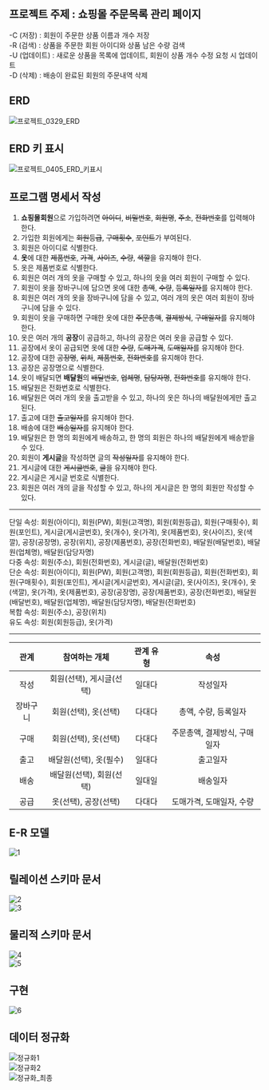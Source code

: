 ## 프로젝트 주제 : 쇼핑몰 주문목록 관리 페이지
-C (저장) : 회원이 주문한 상품 이름과 개수 저장  
-R (검색) : 상품을 주문한 회원 아이디와 상품 남은 수량 검색  
-U (업데이트) : 새로운 상품을 목록에 업데이트, 회원이 상품 개수 수정 요청 시 업데이트  
-D (삭제) : 배송이 완료된 회원의 주문내역 삭제 

## ERD
![프로젝트_0329_ERD](https://user-images.githubusercontent.com/81346143/168478125-cca8e05b-b989-4ab5-86fc-892e343ca287.png)  

## ERD 키 표시
![프로젝트_0405_ERD_키표시](https://user-images.githubusercontent.com/81346143/168478136-03d09f74-2539-42c7-823b-aadba7dcdf9c.png)  

## 프로그램 명세서 작성
1. **쇼핑몰회원**으로 가입하려면 ~~아이디~~, ~~비밀번호~~, ~~회원명~~, ~~주소~~, ~~전화번호~~를 입력해야 한다.
2. 가입한 회원에게는 ~~회원등급~~, ~~구매횟수~~, ~~포인트~~가 부여된다.
3. 회원은 아이디로 식별한다.
4. **옷**에 대한 ~~제품번호~~,  ~~가격~~, ~~사이즈~~, ~~수량~~, ~~색깔~~을 유지해야 한다.
5. 옷은 제품번호로 식별한다.
6. 회원은 여러 개의 옷을 구매할 수 있고, 하나의 옷을 여러 회원이 구매할 수 있다.
7. 회원이 옷을 장바구니에 담으면 옷에 대한 ~~총액~~, ~~수량~~, ~~등록일자~~를 유지해야 한다.
8. 회원은 여러 개의 옷을 장바구니에 담을 수 있고, 여러 개의 옷은 여러 회원이 장바구니에 담을 수 있다.
9. 회원이 옷을 구매하면 구매한 옷에 대한 ~~주문총액~~, ~~결제방식~~, ~~구매일자~~를 유지해야 한다.
10. 옷은 여러 개의 **공장**이 공급하고, 하나의 공장은 여러 옷을 공급할 수 있다.
11. 공장에서 옷이 공급되면 옷에 대한 ~~수량~~, ~~도매가격~~, ~~도매일자~~를 유지해야 한다.
12. 공장에 대한 ~~공장명~~, ~~위치~~, ~~제품번호~~, ~~전화번호~~를 유지해야 한다.
13. 공장은 공장명으로 식별한다.
14. 옷이 배달되면 **배달원**의 ~~배달번호~~, ~~업체명~~, ~~담당자명~~, ~~전화번호~~를 유지해야 한다.
15. 배달원은 전화번호로 식별한다.
16. 배달원은 여러 개의 옷을 출고받을 수 있고, 하나의 옷은 하나의 배달원에게만 출고된다.  
17. 출고에 대한 ~~출고일자~~를 유지해야 한다.  
18. 배송에 대한 ~~배송일자~~를 유지해야 한다.  
19. 배달원은 한 명의 회원에게 배송하고, 한 명의 회원은 하나의 배달원에게 배송받을 수 있다.
20. 회원이 **게시글**을 작성하면 글의 ~~작성일자~~를 유지해야 한다.
21. 게시글에 대한 ~~게시글번호~~, ~~글~~을 유지해야 한다.
22. 게시글은 게시글 번호로 식별한다.
23. 회원은 여러 개의 글을 작성할 수 있고, 하나의 게시글은 한 명의 회원만 작성할 수 있다. 
--- 
단일 속성: 회원(아이디), 회원(PW), 회원(고객명), 회원(회원등급), 회원(구매횟수), 회원(포인트), 게시글(게시글번호), 옷(개수), 옷(가격), 옷(제품번호), 옷(사이즈), 옷(색깔), 공장(공장명), 공장(위치), 공장(제품번호), 공장(전화번호), 배달원(배달번호), 배달원(업체명), 배달원(담당자명)  
다중 속성: 회원(주소), 회원(전화번호), 게시글(글), 배달원(전화번호)  
단순 속성: 회원(아이디), 회원(PW), 회원(고객명), 회원(회원등급), 회원(전화번호), 회원(구매횟수), 회원(포인트), 게시글(게시글번호), 게시글(글), 옷(사이즈), 옷(개수), 옷(색깔), 옷(가격), 옷(제품번호), 공장(공장명), 공장(제품번호), 공장(전화번호), 배달원(배달번호), 배달원(업체명), 배달원(담당자명), 배달원(전화번호)  
복합 속성: 회원(주소), 공장(위치)  
유도 속성: 회원(회원등급), 옷(가격)  

---
 
| 관계 | 참여하는 개체 | 관계 유형 | 속성 | 
|:---:|:---:|:---:|:---:| 
| 작성 | 회원(선택), 게시글(선택) | 일대다 | 작성일자 |
| 장바구니 | 회원(선택), 옷(선택) | 다대다 | 총액, 수량, 등록일자 |
| 구매 | 회원(선택), 옷(선택) | 다대다 | 주문총액, 결제방식, 구매일자 |
| 출고 | 배달원(선택), 옷(필수) | 일대다 | 출고일자 |
| 배송 | 배달원(선택), 회원(선택) | 일대일 | 배송일자 |
| 공급 | 옷(선택), 공장(선택) | 다대다 | 도매가격, 도매일자, 수량 |

## E-R 모델
![1](https://user-images.githubusercontent.com/81346143/169702217-0c6bd1fb-7158-4117-968f-6423d91aa7eb.png)  

## 릴레이션 스키마 문서
![2](https://user-images.githubusercontent.com/81346143/169702233-0e457157-d88a-4e41-bcf2-c92af0cd305f.png)  
![3](https://user-images.githubusercontent.com/81346143/169702241-fbcf19aa-75c9-444f-81ec-8fc38514f36a.png)  

## 물리적 스키마 문서
![4](https://user-images.githubusercontent.com/81346143/169702244-aa211ed0-938c-4ed4-88e9-d7853559aa01.png)  
![5](https://user-images.githubusercontent.com/81346143/169702248-f5f9e5de-5d57-4991-9ede-793af46547b3.png)  

## 구현
![6](https://user-images.githubusercontent.com/81346143/169702363-a5af224c-2f4e-4164-a425-05d433e8279e.png)  

## 데이터 정규화
![정규화1](https://user-images.githubusercontent.com/81346143/171012614-ba17fe0e-af8e-4e36-97a7-55d6f53f6e06.jpg)  
![정규화2](https://user-images.githubusercontent.com/81346143/171012644-e33d9120-e94b-44ff-8f85-47bb02946e67.jpg)  
![정규화_최종](https://user-images.githubusercontent.com/81346143/171014521-4f5d9a09-38f3-46c1-a4c1-58eaf5428620.png)





